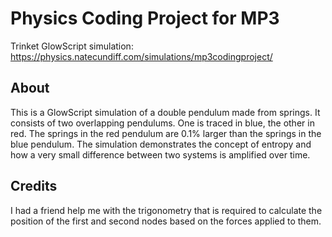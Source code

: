 # Physics Coding Project for MP3
Trinket GlowScript simulation: https://physics.natecundiff.com/simulations/mp3codingproject/
## About
This is a GlowScript simulation of a double pendulum made from springs. It consists of two overlapping pendulums. One is traced in blue, the other in red. The springs in the red pendulum are 0.1% larger than the springs in the blue pendulum. The simulation demonstrates the concept of entropy and how a very small difference between two systems is amplified over time.

## Credits
I had a friend help me with the trigonometry that is required to calculate the position of the first and second nodes based on the forces applied to them.
